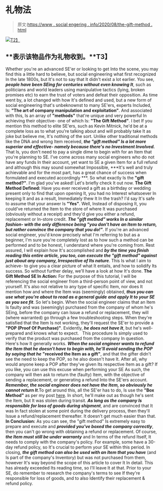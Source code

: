 # 礼物法

> 原文:[https://www . social engering . info/2020/08/the-gift-method . html](https://www.socialengineering.info/2020/08/the-gift-method.html)

[![](../Images/a599374660255c249a6773dea5193246.png)T2】](https://1.bp.blogspot.com/-QX3z3r27BFs/Xn8ZTF_rInI/AAAAAAAAjXo/hZuIsD4j8UIYWI6oZrGJK75y9Ey-BbI1QCLcBGAsYHQ/s1600/The%2BGift%2BMethod.%2Bwww.socialengineers.net.jpg)

## **表示该物品作为礼物收到。**T3】

Whether you're an advanced SE'er or looking to get Into the scene, you may find this a little hard to believe, but social engineering what first recognized In the late 1800s, but It's not to say that It didn't exist a lot earlier. You see, ***people have been SEing for centuries without even knowing It***, such as politicians and world leaders using manipulative tactics (lying, broken promises etc) to earn the trust of voters and defeat their opposition.
  As time went by, a lot changed with how It's defined and used, but a new form of social engineering that's unbeknownst to many SE'ers, experts Included, Is: **"The art of company manipulation and exploitation"**. And associated with this, Is an array of **"methods"** that're unique and very powerful In achieving their objective- one of which Is: **"The Gift Method"**.
  I bet If you mention this method to elite SE'ers, such as Kevin Mitnick, he'd be at a complete loss as to what you're talking about and will probably take It as joke but believe me, It's nothing of the sort. Unlike other traditional methods like the DNA and wrong Item received, ***the "gift method" Is a lot more superior and effective- namely because there's no Investment Involved.*** That Is, you don't need to pay a single dime to begin with for an Item that you're planning to SE.
  I've come across many social engineers who do not have any funds In their account, yet want to SE a given Item for a full refund and although this may sound somewhat Impossible, ***It's well and truly achievable and for the most part, has a great chance of success when formulated and executed accordingly ***. So what exactly Is the **"gift method?"**. I'm glad you've asked! Let's briefly check It out now.
  **The Gift Method Defined:**
  Have you ever received a gift as a birthday or wedding present only to find that upon opening It, you had no Interest whatsoever In keeping It and as a result, Immediately thew It In the trash? I'd say It's safe to assume that your answer Is **"Yes"**. Well, Instead of disposing It, you could've returned the Item to the store of where It was purchased (obviously without a receipt) and they'd give you either a refund, replacement or In-store credit. ***The "gift method" works In a similar fashion- with the only difference being "you don't have an Item to return, but rather convince the company that you do!"***.
  If you're an advanced social engineer, you'd know precisely what I'm referring to but as a beginner, I'm sure you're completely lost as to how such a method can be performed and to be honest, I understand where you're coming from. Rest assured, I will explain how It's accomplished and ***by the time you finish reading this entire article, you too, can execute the "gift method" against just about any company, Irrespective of Its nature***. This Is what I aim to achieve- to give you a clear picture of what It entails, and how to solidify Its success. So without further delay, we'll have a look at how It's done.
  **The Gift Method SE In Action:**
  For the purpose of this tutorial, I will be referencing the social engineer from a third-person point of view, and not yourself. It's also not relative to any type of specific Item, nor does It mention how and where the Item was (seemingly) obtained, ***thus you can use what you're about to read as a general guide*** ***and apply It to your SE as you see fit***. So let's begin.
  When the social engineer claims that an Item Is faulty and was (seemingly) purchased from the company of whom he's SEing, before the company can Issue a refund or replacement, they will (where warranted) go through a few troubleshooting steps. When they're satisfied that the Item Is not working, they'll request the SE'er to provide a **"POP (Proof Of Purchase)"**. Evidently, ***he does not have It***, but he's well-prepared and knows what to expect.  
  This procedure Is simply used to verify that the product was purchased from the company In question. Here's how It generally works. ***When the social engineer wants to refund the Item that he doesn't have to begin with, he'll avoid sending the POP by saying that he*** **"received the Item as a gift"**, and that the gifter didn't see the need to keep the POP, so he also doesn't have It. After all, why would anyone keep a POP after they've given Its respective Item as a gift? If you like, you can use this excuse when performing your SE
 As such, the company will then ask to return the (faulty) Item, with the objective of sending a replacement, or generating a refund Into the SE'ers account. ***Remember, the social engineer does not have the Item, so obviously he cannot return It***.To get around this, all the SE'er has to do, Is use the **"Box Method"** as per my post [here](https://www.socialengineers.net/2020/03/test_88.html). In short, he'll make out as though he's sent the Item, but It was stolen during transit. ***As long as the company Is responsible for loss of goods during shipment***, and are convinced that It was In fact stolen at some point during the delivery process, then they'll Issue a refund/replacement thereafter. It doesn't get much easier than that.
  **In Conclusion:**
  As you can see, the "gift method" Is extremely easy to prepare and execute and ***provided you've boxed the company correctly***, then you can't go wrong with obtaining a refund or replacement. Of course, ***the Item must still be under warranty*** and In terms of the refund Itself, It needs to comply with the company's policy. For example, some have a 30-day refund policy, so It's crucial to perform your SE within this period.
  In closing, ***the gift method can also be used with an Item that you have*** (and Is part of the company's Inventory) but was not purchased from them, however It's way beyond the scope of this article to cover It In detail. This has already exceeded Its reading time, so I'll leave It at that. Prior to your SE, do remember to research the company's terms to see If they're responsible for loss of goods, and to also Identify their replacement & refund policy.